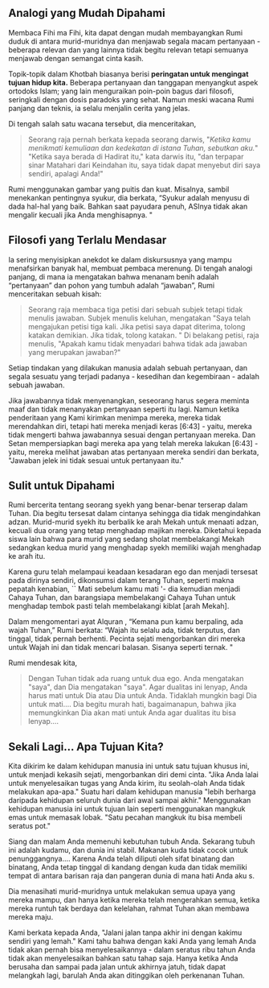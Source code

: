 ## Analogi yang Mudah Dipahami

Membaca Fihi ma Fihi, kita dapat dengan mudah membayangkan Rumi duduk di antara murid-muridnya dan menjawab segala macam pertanyaan - beberapa relevan dan yang lainnya tidak begitu relevan tetapi semuanya menjawab dengan semangat cinta kasih. 

Topik-topik dalam Khotbah biasanya berisi **peringatan untuk mengingat tujuan hidup kita.** Beberapa pertanyaan dan tanggapan menyangkut aspek ortodoks Islam; yang lain menguraikan poin-poin bagus dari filosofi, seringkali dengan dosis paradoks yang sehat. Namun meski wacana Rumi panjang dan teknis, ia selalu menjalin cerita yang jelas. 

Di tengah salah satu wacana tersebut, dia menceritakan,

> Seorang raja pernah berkata kepada seorang darwis, "*Ketika kamu menikmati kemuliaan dan kedekatan di istana Tuhan, sebutkan aku.*" "Ketika saya berada di Hadirat itu," kata darwis itu, "dan terpapar sinar Matahari dari Keindahan itu, saya tidak dapat menyebut diri saya sendiri, apalagi Anda!"

Rumi menggunakan gambar yang puitis dan kuat. Misalnya, sambil menekankan pentingnya syukur, dia berkata, “Syukur adalah menyusu di dada hal-hal yang baik. Bahkan saat payudara penuh, ASInya tidak akan mengalir kecuali jika Anda menghisapnya. "

## Filosofi yang Terlalu Mendasar

Ia sering menyisipkan anekdot ke dalam diskursusnya yang mampu menafsirkan banyak hal, membuat pembaca merenung. Di tengah analogi panjang, di mana ia mengatakan bahwa menanam benih adalah “pertanyaan” dan pohon yang tumbuh adalah “jawaban”, Rumi menceritakan sebuah kisah:

> Seorang raja membaca tiga petisi dari sebuah subjek tetapi tidak menulis jawaban. Subjek menulis keluhan, mengatakan "Saya telah mengajukan petisi tiga kali. Jika petisi saya dapat diterima, tolong katakan demikian. Jika tidak, tolong katakan. " Di belakang petisi, raja menulis, "Apakah kamu tidak menyadari bahwa tidak ada jawaban yang merupakan jawaban?"

Setiap tindakan yang dilakukan manusia adalah sebuah pertanyaan, dan segala sesuatu yang terjadi padanya - kesedihan dan kegembiraan - adalah sebuah jawaban. 

Jika jawabannya tidak menyenangkan, seseorang harus segera meminta maaf dan tidak menanyakan pertanyaan seperti itu lagi. Namun ketika penderitaan yang Kami kirimkan menimpa mereka, mereka tidak merendahkan diri, tetapi hati mereka menjadi keras [6:43] - yaitu, mereka tidak mengerti bahwa jawabannya sesuai dengan pertanyaan mereka. Dan Setan mempersiapkan bagi mereka apa yang telah mereka lakukan [6:43] - yaitu, mereka melihat jawaban atas pertanyaan mereka sendiri dan berkata, "Jawaban jelek ini tidak sesuai untuk pertanyaan itu."

## Sulit untuk Dipahami

Rumi bercerita tentang seorang syekh yang benar-benar terserap dalam Tuhan. Dia begitu tersesat dalam cintanya sehingga dia tidak mengindahkan adzan. Murid-murid syekh itu berbalik ke arah Mekah untuk menaati adzan, kecuali dua orang yang tetap menghadap majikan mereka. Diketahui kepada siswa lain bahwa para murid yang sedang sholat membelakangi Mekah sedangkan kedua murid yang menghadap syekh memiliki wajah menghadap ke arah itu.

Karena guru telah melampaui keadaan kesadaran ego dan menjadi tersesat pada dirinya sendiri, dikonsumsi dalam terang Tuhan, seperti makna pepatah kenabian, `` Mati sebelum kamu mati '- dia kemudian menjadi Cahaya Tuhan, dan barangsiapa membelakangi Cahaya Tuhan untuk menghadap tembok pasti telah membelakangi kiblat [arah Mekah].

Dalam mengomentari ayat Alquran , “Kemana pun kamu berpaling, ada wajah Tuhan,” Rumi berkata: “Wajah itu selalu ada, tidak terputus, dan tinggal, tidak pernah berhenti. Pecinta sejati mengorbankan diri mereka untuk Wajah ini dan tidak mencari balasan. Sisanya seperti ternak. "

Rumi mendesak kita,

> Dengan Tuhan tidak ada ruang untuk dua ego. Anda mengatakan "saya", dan Dia mengatakan "saya". Agar dualitas ini lenyap, Anda harus mati untuk Dia atau Dia untuk Anda. Tidaklah mungkin bagi Dia untuk mati.… Dia begitu murah hati, bagaimanapun, bahwa jika memungkinkan Dia akan mati untuk Anda agar dualitas itu bisa lenyap.…

## Sekali Lagi... Apa Tujuan Kita?

Kita dikirim ke dalam kehidupan manusia ini untuk satu tujuan khusus ini, untuk menjadi kekasih sejati, mengorbankan diri demi cinta. "Jika Anda lalai untuk menyelesaikan tugas yang Anda kirim, itu seolah-olah Anda tidak melakukan apa-apa." Suatu hari dalam kehidupan manusia "lebih berharga daripada kehidupan seluruh dunia dari awal sampai akhir." Menggunakan kehidupan manusia ini untuk tujuan lain seperti menggunakan mangkuk emas untuk memasak lobak. "Satu pecahan mangkuk itu bisa membeli seratus pot."

Siang dan malam Anda memenuhi kebutuhan tubuh Anda. Sekarang tubuh ini adalah kudamu, dan dunia ini stabil. Makanan kuda tidak cocok untuk penunggangnya.… Karena Anda telah diliputi oleh sifat binatang dan binatang, Anda tetap tinggal di kandang dengan kuda dan tidak memiliki tempat di antara barisan raja dan pangeran dunia di mana hati Anda aku s.

Dia menasihati murid-muridnya untuk melakukan semua upaya yang mereka mampu, dan hanya ketika mereka telah mengerahkan semua, ketika mereka runtuh tak berdaya dan kelelahan, rahmat Tuhan akan membawa mereka maju.

Kami berkata kepada Anda, "Jalani jalan tanpa akhir ini dengan kakimu sendiri yang lemah." Kami tahu bahwa dengan kaki Anda yang lemah Anda tidak akan pernah bisa menyelesaikannya - dalam seratus ribu tahun Anda tidak akan menyelesaikan bahkan satu tahap saja. Hanya ketika Anda berusaha dan sampai pada jalan untuk akhirnya jatuh, tidak dapat melangkah lagi, barulah Anda akan ditinggikan oleh perkenanan Tuhan.